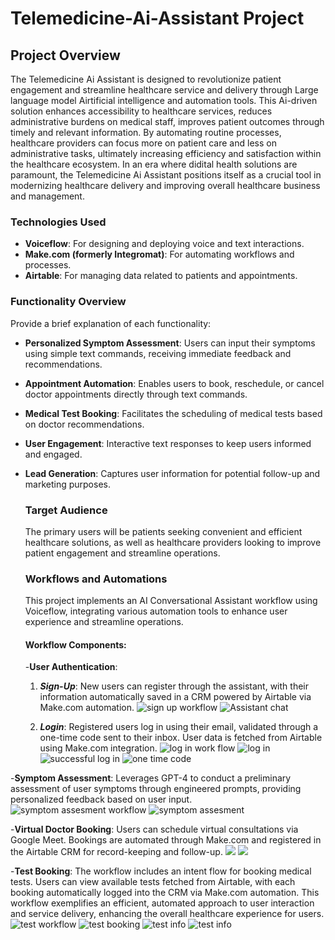 # Telemedicine-Ai-Assistant Project

## Project Overview
The Telemedicine Ai Assistant is designed to revolutionize patient engagement and streamline healthcare service and delivery through Large language model Airtificial intelligence and automation tools.
This Ai-driven solution enhances accessibility to healthcare services, reduces administrative burdens on medical staff, improves patient outcomes through timely and relevant information. By automating routine processes, healthcare providers can focus more on patient care and less on administrative tasks, ultimately increasing efficiency and satisfaction within the healthcare ecosystem. In an era where didital health solutions are paramount, the Telemedicine Ai Assistant positions itself as a crucial tool in modernizing healthcare delivery and improving overall healthcare business and management.


### Technologies Used
- **Voiceflow**: For designing and deploying voice and text interactions.
- **Make.com (formerly Integromat)**: For automating workflows and processes.
- **Airtable**: For managing data related to patients and appointments.

### Functionality Overview
Provide a brief explanation of each functionality:
- **Personalized Symptom Assessment**: Users can input their symptoms using simple text commands, receiving immediate feedback and recommendations.
- **Appointment Automation**: Enables users to book, reschedule, or cancel doctor appointments directly through text commands.
- **Medical Test Booking**: Facilitates the scheduling of medical tests based on doctor recommendations.
- **User Engagement**: Interactive text responses to keep users informed and engaged.
- **Lead Generation**: Captures user information for potential follow-up and marketing purposes.


  ### Target Audience

  The primary users will be patients seeking convenient and efficient healthcare solutions, as well as healthcare providers looking to improve patient engagement and streamline operations.

  ### Workflows and Automations
  This project implements an AI Conversational Assistant workflow using Voiceflow, integrating various automation tools to enhance user experience and streamline operations.

  #### Workflow Components:
  -**User Authentication**:
  1. ***Sign-Up***: New users can register through the assistant, with their information automatically saved in a CRM powered by Airtable via Make.com automation.
       ![sign up workflow](https://github.com/Elson72/Telemedicine-Ai-Assistant/blob/main/itura%20sign%20up.png)
       ![Assistant chat](https://github.com/Elson72/Telemedicine-Ai-Assistant/blob/main/chat%20assistant%20start.jpg)
     
  3. ***Login***: Registered users log in using their email, validated through a one-time code sent to their inbox. User data is fetched from Airtable using Make.com integration.
     ![log in work flow](https://github.com/Elson72/Telemedicine-Ai-Assistant/blob/main/itura%20log%20in.png)
     ![log in](https://github.com/Elson72/Telemedicine-Ai-Assistant/blob/main/chat%20assistant%20log%20in%20one%20time%20code.jpg)
     ![successful log in](https://github.com/Elson72/Telemedicine-Ai-Assistant/blob/main/chat%20assistant%20successful%20log%20in%20and%20main%20menu.jpg)
      ![one time code](https://github.com/Elson72/Telemedicine-Ai-Assistant/blob/main/one%20time%20code%20inbox%20message.jpg)

 -**Symptom Assessment**:
Leverages GPT-4 to conduct a preliminary assessment of user symptoms through engineered prompts, providing personalized feedback based on user input.
     ![symptom assesment workflow](https://github.com/Elson72/Telemedicine-Ai-Assistant/blob/main/itura%20symptom%20assessment.png)
     ![symptom assesment](https://github.com/Elson72/Telemedicine-Ai-Assistant/blob/main/chat%20assistant%20symptom%20assesment.jpg)

 -**Virtual Doctor Booking**:
Users can schedule virtual consultations via Google Meet. Bookings are automated through Make.com and registered in the Airtable CRM for record-keeping and follow-up.
   ![](https://github.com/Elson72/Telemedicine-Ai-Assistant/blob/main/appointment%20sechedule%20and%20availability%20check.png)
    ![](https://github.com/Elson72/Telemedicine-Ai-Assistant/blob/main/aitable%20doctor%20appointment.png)
     ![]()
   

 -**Test Booking**:
The workflow includes an intent flow for booking medical tests. Users can view available tests fetched from Airtable, with each booking automatically logged into the CRM via Make.com automation.
This workflow exemplifies an efficient, automated approach to user interaction and service delivery, enhancing the overall healthcare experience for users.
   ![test workflow](https://github.com/Elson72/Telemedicine-Ai-Assistant/blob/main/Test%20start.png)
   ![test booking](https://github.com/Elson72/Telemedicine-Ai-Assistant/blob/main/test%20booking.png)
   ![test info](https://github.com/Elson72/Telemedicine-Ai-Assistant/blob/main/test%20info%20fetch.png)
   ![test info](https://github.com/Elson72/Telemedicine-Ai-Assistant/blob/main/tests%20details.png)


